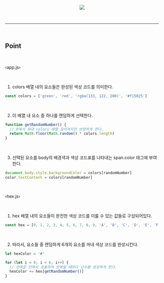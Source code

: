<p align="center">
  <img src="https://user-images.githubusercontent.com/92071025/206159230-26ec7862-bcdc-4ee9-8624-06f837c66fb9.gif" />
</p>

<br />
<hr />
<br />

## Point

<br />

&lsaquo;app.js&rsaquo;

<br />

1. colors 배열 내의 요소들은 완성된 색상 코드를 의미한다.

```javascript
const colors = ['green', 'red', 'rgba(133, 122, 200)', '#f15025']
```

<br />

2. 이 배열 내 요소 중 하나를 랜덤하게 선택한다.

```javascript
function getRandomNumber() {
  // 0에서 최대 colors 배열 길이까지만 반환하게 한다.
  return Math.floor(Math.random() * colors.length)
}
```

<br />

3. 선택된 요소를 body의 배경색과 색상 코드표를 나타내는 span.color 태그에 부여한다.

```javascript
document.body.style.backgroundColor = colors[randomNumber]
color.textContent = colors[randomNumber]
```

<br />

&lsaquo;hex.js&rsaquo;

<br />

1. hex 배열 내의 요소들이 완전한 색상 코드를 이룰 수 있는 값들로 구성되어있다.

```javascript
const hex = [0, 1, 2, 3, 4, 5, 6, 7, 8, 9, 'A', 'B', 'C', 'D', 'E', 'F']
```

<br />

2. 따라서, 요소들 중 랜덤하게 6개의 요소를 꺼내 색상 코드를 완성시킨다.

```javascript
let hexColor = '#'

for (let i = 0; i < 6; i++) {
  // 반복문 안에서 호출하여 반복될 때마다 난수를 생성하게 한다.
  hexColor += hex[getRandomNumber()]
}
```
